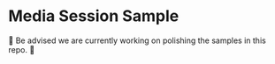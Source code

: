 # Media Session Sample

🚧 Be advised we are currently working on polishing the samples in this repo. 🚧
